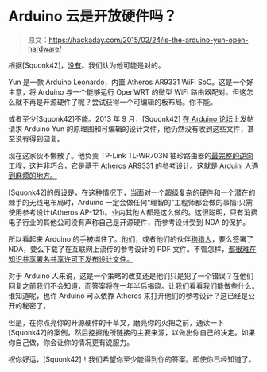 # Arduino 云是开放硬件吗？

> 原文：<https://hackaday.com/2015/02/24/is-the-arduino-yun-open-hardware/>

根据[Squonk42]，[没有](http://www.wifi4things.com/arduino-yun-what-is-under-the-hood/)。我们认为他可能是对的。

Yun 是一款 Arduino Leonardo，内置 Atheros AR9331 WiFi SoC。这是一个好主意，将 Arduino 与一个能够运行 OpenWRT 的微型 WiFi 路由器配对。但这怎么就不再是开源硬件了呢？尝试获得一个可编辑的板布局。你不能。

或者至少[Squonk42]不能。2013 年 9 月，[Squonk42] [在 Arduino 论坛](http://forum.arduino.cc/index.php?topic=187766.0)上发帖请求 Arduino Yun 的原理图和可编辑的设计文件，他仍然没有收到这些文件，甚至没有得到回复。

现在这家伙不懒散了。他负责 TP-Link TL-WR703N 袖珍路由器的[最完整的逆向工程，这并非巧合，它是基于 Atheros AR9331 的参考设计。这就是 Arduini 人遇到麻烦的地方。](http://squonk42.github.io/TL-WR703N/)

[Squonk42]的假设是，在这种情况下，当面对一个超级复杂的硬件和一个潜在的棘手的无线电布局时，Arduino 一定会做任何“理智的”工程师都会做的事情:只需使用参考设计(Atheros AP-121)。业内其他人都是这么做的。这很聪明，只有消费电子行业的其他公司没有声称自己是开源硬件，而参考设计受到 NDA 的保护。

所以看起来 Arduino 的手被绑住了。他们，或者他们的伙伴[狗猎人](http://www.doghunter.org/?portfolio=arduino-yun)，要么签署了 NDA，要么下载了在互联网上流传的参考设计的 PDF 文件。不管怎样，[都很难在知识共享署名共享许可下发布设计文件。](http://arduino.cc/en/Main/FAQ)

对于 Arduino 人来说，这是一个策略的改变还是他们只是犯了一个错误？在他们回复之前我们不会知道，而答案将在一年半后揭晓。让我们看看我们能做些什么。谁知道呢，也许 Arduino 可以依靠 Atheros 来打开他们的参考设计？这已经是公开的秘密了。

但是，在你点亮你的开源硬件的干草叉，磨亮你的火把之前，通读一下[Squonk42]的案例，然后挖掘他所链接的主要来源，以做出你自己的决定。如果你自己做，你会让你的情况更有说服力。

祝你好运，[Squonk42]！我们希望你至少能得到你的答案。即使你已经知道了。